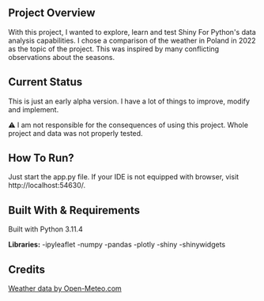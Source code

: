 ## Project Overview
With this project, I wanted to explore, learn and test Shiny For Python's data analysis capabilities.
I chose a comparison of the weather in Poland in 2022 as the topic of the project. This was inspired by many conflicting observations about the seasons.
## Current Status
This is just an early alpha version. I have a lot of things to improve, modify and implement.


:warning:
I am not responsible for the consequences of using this project.
Whole project and data was not properly tested.
## How To Run?
Just start the app.py file. 
If your IDE is not equipped with browser, visit http://localhost:54630/.
## Built With & Requirements
Built with Python 3.11.4


**Libraries:**
-ipyleaflet
-numpy
-pandas
-plotly
-shiny
-shinywidgets
## Credits
<a href="https://open-meteo.com/">Weather data by Open-Meteo.com</a>


